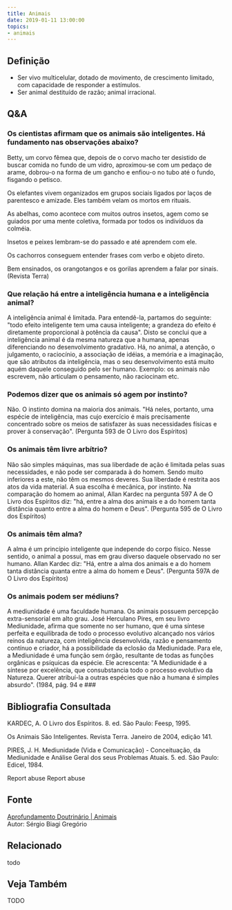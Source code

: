 ```yaml
---
title: Animais
date: 2019-01-11 13:00:00
topics: 
- animais
---
```


## Definição
* Ser vivo multicelular, dotado de movimento, de crescimento limitado, com capacidade de responder a estímulos.
* Ser animal destituído de razão; animal irracional.


## Q&A

### Os cientistas afirmam que os animais são inteligentes. Há fundamento nas observações abaixo?
Betty, um corvo fêmea que, depois de o corvo macho ter desistido de buscar
comida no fundo de um vidro, aproximou-se com um pedaço de arame, dobrou-o
na forma de um gancho e enfiou-o no tubo até o fundo, fisgando o petisco.

Os elefantes vivem organizados em grupos sociais ligados por laços de
parentesco e amizade. Eles também velam os mortos em rituais.

As abelhas, como acontece com muitos outros insetos, agem como se guiados por
uma mente coletiva, formada por todos os indivíduos da colméia.

Insetos e peixes lembram-se do passado e até aprendem com ele.

Os cachorros conseguem entender frases com verbo e objeto direto.

Bem ensinados, os orangotangos e os gorilas aprendem a falar por sinais.
(Revista Terra)


### Que relação há entre a inteligência humana e a inteligência animal?

A inteligência animal é limitada. Para entendê-la, partamos do seguinte: "todo
efeito inteligente tem uma causa inteligente; a grandeza do efeito é diretamente
proporcional à potência da causa". Disto se conclui que a inteligência animal é
da mesma natureza que a humana, apenas diferenciando no desenvolvimento
gradativo. Há, no animal, a atenção, o julgamento, o raciocínio, a associação de
idéias, a memória e a imaginação, que são atributos da inteligência, mas o seu
desenvolvimento está muito aquém daquele conseguido pelo ser humano. Exemplo: os
animais não escrevem, não articulam o pensamento, não raciocinam etc.


### Podemos dizer que os animais só agem por instinto?

Não. O instinto domina na maioria dos animais. "Há neles, portanto, uma espécie
de inteligência, mas cujo exercício é mais precisamente concentrado sobre os
meios de satisfazer às suas necessidades físicas e prover à conservação".
(Pergunta 593 de O Livro dos Espíritos)


### Os animais têm livre arbítrio?

Não são simples máquinas, mas sua liberdade de ação é limitada pelas suas
necessidades, e não pode ser comparada à do homem. Sendo muito inferiores a
este, não têm os mesmos deveres. Sua liberdade é restrita aos atos da vida
material. A sua escolha é mecânica, por instinto. Na comparação do homem ao
animal, Allan Kardec na pergunta 597 A de O Livro dos Espíritos diz: "há, entre
a alma dos animais e a do homem tanta distância quanto entre a alma do homem e
Deus". (Pergunta 595 de O Livro dos Espíritos)


### Os animais têm alma?

A alma é um princípio inteligente que independe do corpo físico. Nesse sentido,
o animal a possui, mas em grau diverso daquele observado no ser humano. Allan
Kardec diz: "Há, entre a alma dos animais e a do homem tanta distância quanta
entre a alma do homem e Deus". (Pergunta 597A de O Livro dos Espíritos)


### Os animais podem ser médiuns?

A mediunidade é uma faculdade humana. Os animais possuem percepção
extra-sensorial em alto grau. José Herculano Pires, em seu livro Mediunidade,
afirma que somente no ser humano, que é uma síntese perfeita e equilibrada de
todo o processo evolutivo alcançado nos vários reinos da natureza, com
inteligência desenvolvida, razão e pensamento contínuo e criador, há a
possibilidade da eclosão da Mediunidade. Para ele, a Mediunidade é uma função
sem órgão, resultante de todas as funções orgânicas e psíquicas da espécie. Ele
acrescenta: "A Mediunidade é a síntese por excelência, que consubstancia todo o
processo evolutivo da Natureza. Querer atribuí-la a outras espécies que não a
humana é simples absurdo". (1984, pág. 94 e ###


## Bibliografia Consultada

KARDEC, A. O Livro dos Espíritos. 8. ed. São Paulo: Feesp, 1995.

Os Animais São Inteligentes. Revista Terra. Janeiro de 2004, edição 141.

PIRES, J. H. Mediunidade (Vida e Comunicação) - Conceituação, da Mediunidade e
Análise Geral dos seus Problemas Atuais. 5. ed. São Paulo: Edicel, 1984.

Report abuse Report abuse

## Fonte
[Aprofundamento Doutrinário | Animais](https://sites.google.com/view/aprofundamentodoutrinario/animais-os)  
Autor: Sérgio Biagi Gregório  

## Relacionado
todo

## Veja Também
TODO

